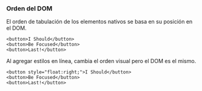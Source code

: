 ### Orden del DOM

El orden de tabulación de los elementos nativos se basa en su posición en el DOM.

```
<button>I Should</button>
<button>Be Focused</button>
<button>Last!</button>
```

Al agregar estilos en línea, cambia el orden visual pero el DOM es el mismo.

```
<button style="float:right;">I Should</button>
<button>Be Focused</button>
<button>Last!</button>
```
